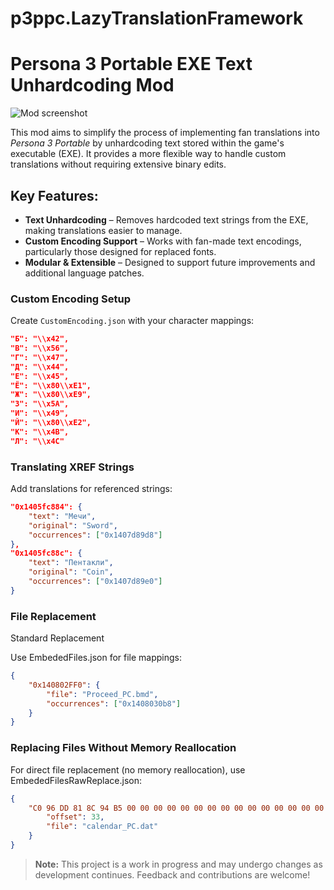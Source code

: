 # p3ppc.LazyTranslationFramework
# Persona 3 Portable EXE Text Unhardcoding Mod

![Mod screenshot](https://images.gamebanana.com/img/ss/mods/68456b52b3b94.jpg)

This mod aims to simplify the process of implementing fan translations into *Persona 3 Portable* by unhardcoding text stored within the game's executable (EXE). It provides a more flexible way to handle custom translations without requiring extensive binary edits.

## Key Features:

- **Text Unhardcoding** – Removes hardcoded text strings from the EXE, making translations easier to manage.  
- **Custom Encoding Support** – Works with fan-made text encodings, particularly those designed for replaced fonts.  
- **Modular & Extensible** – Designed to support future improvements and additional language patches.  

### Custom Encoding Setup
Create `CustomEncoding.json` with your character mappings:
```json
"Б": "\\x42",
"В": "\\x56",
"Г": "\\x47",
"Д": "\\x44",
"Е": "\\x45",
"Ë": "\\x80\\xE1",
"Ж": "\\x80\\xE9",
"З": "\\x5A",
"И": "\\x49",
"Й": "\\x80\\xE2",
"К": "\\x4B",
"Л": "\\x4C"
```

### Translating XREF Strings

Add translations for referenced strings:
```json
"0x1405fc884": {
    "text": "Мечи",
    "original": "Sword",
    "occurrences": ["0x1407d89d8"]
},
"0x1405fc88c": {
    "text": "Пентакли",
    "original": "Coin",
    "occurrences": ["0x1407d89e0"]
}
```

### File Replacement
Standard Replacement

Use EmbededFiles.json for file mappings:
```json
{
    "0x140802FF0": {
        "file": "Proceed_PC.bmd",
        "occurrences": ["0x1408030b8"]
    }
}
```
### Replacing Files Without Memory Reallocation
For direct file replacement (no memory reallocation), use EmbededFilesRawReplace.json:

```json
{
    "C0 96 DD 81 8C 94 B5 00 00 00 00 00 00 00 00 00 00 00 00 00 00 00 00 00 00 00 00 00 00 00 00 00 00 53": {
        "offset": 33,
		"file": "calendar_PC.dat"
    }
}
```

> **Note:** This project is a work in progress and may undergo changes as development continues. Feedback and contributions are welcome!